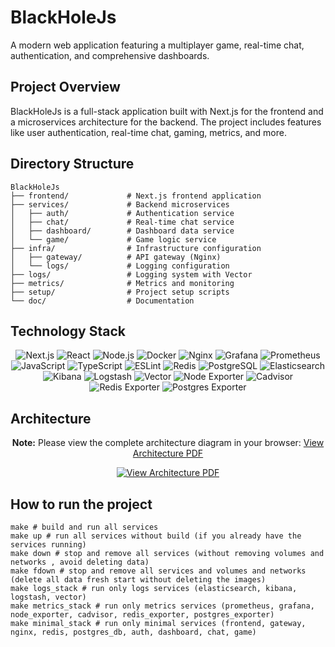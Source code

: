 # BlackHoleJs

A modern web application featuring a multiplayer game, real-time chat, authentication, and comprehensive dashboards.

## Project Overview

BlackHoleJs is a full-stack application built with Next.js for the frontend and a microservices architecture for the backend. The project includes features like user authentication, real-time chat, gaming, metrics, and more.

## Directory Structure

```
BlackHoleJs
├── frontend/             # Next.js frontend application
├── services/             # Backend microservices
│   ├── auth/             # Authentication service
│   ├── chat/             # Real-time chat service
│   ├── dashboard/        # Dashboard data service
│   └── game/             # Game logic service
├── infra/                # Infrastructure configuration
│   ├── gateway/          # API gateway (Nginx)
│   └── logs/             # Logging configuration
├── logs/                 # Logging system with Vector
├── metrics/              # Metrics and monitoring
├── setup/                # Project setup scripts
└── doc/                  # Documentation
```

## Technology Stack

<div align="center">
  <img src="https://img.shields.io/badge/next.js_15.3.2-000000?style=for-the-badge&logo=nextdotjs&logoColor=white" alt="Next.js" />
  <img src="https://img.shields.io/badge/React_19.0.0-20232A?style=for-the-badge&logo=react&logoColor=61DAFB" alt="React" />
  <img src="https://img.shields.io/badge/Node.js_23.0.0-339933?style=for-the-badge&logo=nodedotjs&logoColor=white" alt="Node.js" />
  <img src="https://img.shields.io/badge/Docker_28.2.2-2CA5E0?style=for-the-badge&logo=docker&logoColor=white" alt="Docker" />
  <img src="https://img.shields.io/badge/nginx_1.28.0-%23009639.svg?style=for-the-badge&logo=nginx&logoColor=white" alt="Nginx" />
  <img src="https://img.shields.io/badge/grafana_12.0.1-%23F46800.svg?style=for-the-badge&logo=grafana&logoColor=white" alt="Grafana" />
  <img src="https://img.shields.io/badge/Prometheus_3.4.0-E6522C?style=for-the-badge&logo=prometheus&logoColor=white" alt="Prometheus" />
  <img src="https://img.shields.io/badge/JavaScript-323330?style=for-the-badge&logo=javascript&logoColor=F7DF1E" alt="JavaScript" />
  <img src="https://img.shields.io/badge/TypeScript_5.0.0-007ACC?style=for-the-badge&logo=typescript&logoColor=white" alt="TypeScript" />
  <img src="https://img.shields.io/badge/ESLint-4B3263?style=for-the-badge&logo=eslint&logoColor=white" alt="ESLint" />
  <img src="https://img.shields.io/badge/redis_8.0.0-%23DD0031.svg?style=for-the-badge&logo=redis&logoColor=white" alt="Redis" />
  <img src="https://img.shields.io/badge/PostgreSQL_17.5-336791?style=for-the-badge&logo=postgresql&logoColor=white" alt="PostgreSQL" />
  <img src="https://img.shields.io/badge/Elasticsearch_9.0.0-005571?style=for-the-badge&logo=elasticsearch&logoColor=white" alt="Elasticsearch" />
  <img src="https://img.shields.io/badge/Kibana_9.0.0-005571?style=for-the-badge&logo=Kibana&logoColor=white" alt="Kibana" />
  <img src="https://img.shields.io/badge/Logstash_9.0.0-005571?style=for-the-badge&logo=logstash&logoColor=white" alt="Logstash" />
  <img src="https://img.shields.io/badge/Vector_0.47.0-00AFF4?style=for-the-badge&logo=vector&logoColor=white" alt="Vector" />
  <img src="https://img.shields.io/badge/Node_Exporter_1.9.1-E43526?style=for-the-badge&logo=prometheus&logoColor=white" alt="Node Exporter" />
  <img src="https://img.shields.io/badge/Cadvisor_0.52.1-00ADD8?style=for-the-badge&logo=google&logoColor=white" alt="Cadvisor" />
  <img src="https://img.shields.io/badge/Redis_Exporter_1.73.0-%23DD0031.svg?style=for-the-badge&logo=redis&logoColor=white" alt="Redis Exporter" />
  <img src="https://img.shields.io/badge/Postgres_Exporter_0.17.0-336791?style=for-the-badge&logo=postgresql&logoColor=white" alt="Postgres Exporter" />
</div>

## Architecture

<div align="center">
  <p><strong>Note:</strong> Please view the complete architecture diagram in your browser: <a href="doc/Architecture.pdf" target="_blank">View Architecture PDF</a></p>
  
  <a href="doc/Architecture.pdf" target="_blank">
    <img src="https://img.shields.io/badge/View-Architecture_Diagram_(PDF)-blue?style=for-the-badge&logo=adobe-acrobat-reader" alt="View Architecture PDF">
  </a>
</div>

## How to run the project

```shell
make # build and run all services
make up # run all services without build (if you already have the services running)
make down # stop and remove all services (without removing volumes and networks , avoid deleting data)
make fdown # stop and remove all services and volumes and networks (delete all data fresh start without deleting the images)
make logs_stack # run only logs services (elasticsearch, kibana, logstash, vector)
make metrics_stack # run only metrics services (prometheus, grafana, node_exporter, cadvisor, redis_exporter, postgres_exporter)
make minimal_stack # run only minimal services (frontend, gateway, nginx, redis, postgres_db, auth, dashboard, chat, game)
```
